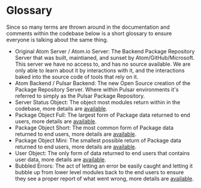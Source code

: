 # Glossary

Since so many terms are thrown around in the documentation and comments within the codebase below is a short glossary to ensure everyone is talking about the same thing.

* Original Atom Server / Atom.io Server: The Backend Package Repository Server that was built, maintianed, and sunset by Atom/GitHub/Microsoft. This server we have no access to, and has no source available. We are only able to learn about it by interactions with it, and the interactions baked into the source code of tools that rely on it.
* Atom Backend / Pulsar Backend: The new Open Source creation of the Package Repository Server. Where within Pulsar environments it's referred to simply as the Pulsar Package Repository.
* Server Status Object: The object most modules return within in the codebase, more details are [available](./bubbled_errors.md).
* Package Object Full: The largest form of Package data returned to end users, more details are [available](./returns.md#packageobjectfull).
* Package Object Short: The most common form of Package data returned to end users, more details are [available](./returns.md#packageobjectshort).
* Package Object Mini: The smallest possible return of Package data returned to end users, more details are [available](./returns.md#packageobjectmini).
* User Object: The only form of data returned to end users that contains user data, more details are [available](./returns.md#userobject).
* Bubbled Errors: The act of letting an error be easily caught and letting it bubble up from lower level modules back to the end users to ensure they see a proper report of what went wrong, more details are [available](./bubbled_errors.md).
